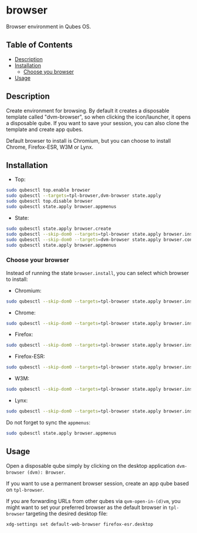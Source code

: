 # browser

Browser environment in Qubes OS.

## Table of Contents

* [Description](#description)
* [Installation](#installation)
  * [Choose you browser](#choose-you-browser)
* [Usage](#usage)

## Description

Create environment for browsing. By default it creates a disposable template
called "dvm-browser", so when clicking the icon/launcher, it opens a
disposable qube. If you want to save your session, you can also clone the
template and create app qubes.

Default browser to install is Chromium, but you can choose to install Chrome,
Firefox-ESR, W3M or Lynx.

## Installation

- Top:
```sh
sudo qubesctl top.enable browser
sudo qubesctl --targets=tpl-browser,dvm-browser state.apply
sudo qubesctl top.disable browser
sudo qubesctl state.apply browser.appmenus
```

- State:
<!-- pkg:begin:post-install -->
```sh
sudo qubesctl state.apply browser.create
sudo qubesctl --skip-dom0 --targets=tpl-browser state.apply browser.install
sudo qubesctl --skip-dom0 --targets=dvm-browser state.apply browser.configure
sudo qubesctl state.apply browser.appmenus
```
<!-- pkg:end:post-install -->

### Choose your browser

Instead of running the state `browser.install`, you can select which browser
to install:

- Chromium:
```sh
sudo qubesctl --skip-dom0 --targets=tpl-browser state.apply browser.install-chromium
```

- Chrome:
```sh
sudo qubesctl --skip-dom0 --targets=tpl-browser state.apply browser.install-chrome
```

- Firefox:
```sh
sudo qubesctl --skip-dom0 --targets=tpl-browser state.apply browser.install-firefox
```

- Firefox-ESR:
```sh
sudo qubesctl --skip-dom0 --targets=tpl-browser state.apply browser.install-firefox-esr
```

- W3M:
```sh
sudo qubesctl --skip-dom0 --targets=tpl-browser state.apply browser.install-w3m
```

- Lynx:
```sh
sudo qubesctl --skip-dom0 --targets=tpl-browser state.apply browser.install-lynx
```

Do not forget to sync the `appmenus`:
```sh
sudo qubesctl state.apply browser.appmenus
```

## Usage

Open a disposable qube simply by clicking on the desktop application
`dvm-browser (dvm): Browser`.

If you want to use a permanent browser session, create an app qube based on
`tpl-browser`.

If you are forwarding URLs from other qubes via `qvm-open-in-(d)vm`, you might
want to set your preferred browser as the default browser in `tpl-browser`
targeting the desired desktop file:
```sh
xdg-settings set default-web-browser firefox-esr.desktop
```
